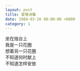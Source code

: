 ```yaml
---
layout: post
title: 爱情诗集
date: 1989-03-26 00:00:00 +0800
category: 1
---
```


坐在烛台上<br>
我是一只花圈<br>
想着另一只花圈<br>
不知道何时献上<br>
不知道怎样安放